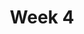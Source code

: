 ---
    title: Week 4
    weekNumber: 4
    days:
      - date: 2022-10-17
        events:
          "**LEC 11**{: .label .label-lecture } Booleans and Conditionals, Iteration":
            "[CIT 9.1-9.2](https://inferentialthinking.com/chapters/09/Randomness.html)"
                
          "**DIS 4**{: .label .label-disc } Functions, Subgroups, Merge, and Control Flow":
      - date: 2022-10-18
        events:
          
          "**HW 3**{: .label .label-hw } **[Data Visualization and Python Functions](http://datahub.ucsd.edu/user-redirect/git-sync?repo=https://github.com/dsc-courses/dsc10-2022-fa&subPath=homeworks/hw03/hw03.ipynb)**":
      - date: 2022-10-19
        events:
          "**LEC 12**{: .label .label-lecture } Probability":
            "[CIT 9.5](https://inferentialthinking.com/chapters/09/5/Finding_Probabilities.html)"
                
      - date: 2022-10-21
        events:
          "**LEC 13**{: .label .label-lecture } Simulation":
            "[CIT 9.3-9.4](https://inferentialthinking.com/chapters/09/3/Simulation.html)"
                
      - date: 2022-10-22
        events:
          
          "**Lab 4**{: .label .label-lab } **DataFrames, Control Flow, and Probability**":
---